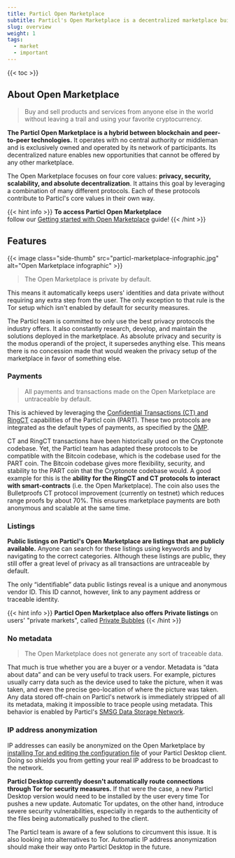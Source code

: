 ```yaml
---
title: Particl Open Marketplace
subtitle: Particl's Open Marketplace is a decentralized marketplace built with privacy at its core – it offers a low-cost, secure and scalable e-commerce experience 
slug: overview
weight: 1
tags:
  - market
  - important
---
```


{{< toc >}}

## About Open Marketplace

> Buy and sell products and services from anyone else in the world without leaving a trail and using your favorite cryptocurrency.

**The Particl Open Marketplace is a hybrid between blockchain and peer-to-peer technologies.** It operates with no central authority or middleman and is exclusively owned and operated by its network of participants. Its decentralized nature enables new opportunities that cannot be offered by any other marketplace.

The Open Marketplace focuses on four core values: **privacy, security, scalability, and absolute decentralization**. It attains this goal by leveraging a combination of many different protocols. Each of these protocols contribute to Particl's core values in their own way.

{{< hint info >}}
**To access Particl Open Marketplace**\
follow our [Getting started with Open Marketplace](/tutorial/market/intro) guide!
{{< /hint >}}


## Features

{{< image class="side-thumb" src="particl-marketplace-infographic.jpg" alt="Open Marketplace infographic" >}}

> The Open Marketplace is private by default.

This means it automatically keeps users' identities and data private without requiring any extra step from the user. The only exception to that rule is the Tor setup which isn't enabled by default for security measures.

The Particl team is committed to only use the best privacy protocols the industry offers. It also constantly research, develop, and maintain the solutions deployed in the marketplace. As absolute privacy and security is the modus operandi of the project, it supersedes anything else. This means there is no concession made that would weaken the privacy setup of the marketplace in favor of something else.

### Payments

> All payments and transactions made on the Open Marketplace are untraceable by default.

This is achieved by leveraging the [Confidential Transactions (CT) and RingCT](/learn/transaction-types/) capabilities of the Particl coin (PART). These two protocols are integrated as the default types of payments, as specified by the [OMP](/learn/market/open-market-protocol/).

CT and RingCT transactions have been historically used on the Cryptonote codebase. Yet, the Particl team has adapted these protocols to be compatible with the Bitcoin codebase, which is the codebase used for the PART coin. The Bitcoin codebase gives more flexibility, security, and stability to the PART coin that the Cryptonote codebase would. A good example for this is the **ability for the RingCT and CT protocols to interact with smart-contracts** (i.e. the Open Marketplace). The coin also uses the Bulletproofs CT protocol improvement (currently on testnet) which reduces range proofs by about 70%. This ensures marketplace payments are both anonymous and scalable at the same time.

### Listings

**Public listings on Particl's Open Marketplace are listings that are publicly available.** Anyone can search for these listings using keywords and by navigating to the correct categories. Although these listings are public, they still offer a great level of privacy as all transactions are untraceable by default.

The only “identifiable” data public listings reveal is a unique and anonymous vendor ID. This ID cannot, however, link to any payment address or traceable identity.

{{< hint info >}}
**Particl Open Marketplace also offers Private listings** on users' "private markets", called [Private Bubbles](/learn/market/private-bubbles/)
{{< /hint >}}

### No metadata

> The Open Marketplace does not generate any sort of traceable data.

That much is true whether you are a buyer or a vendor. Metadata is “data about data” and can be very useful to track users. For example, pictures usually carry data such as the device used to take the picture, when it was taken, and even the precise geo-location of where the picture was taken. Any data stored off-chain on Particl's network is immediately stripped of all its metadata, making it impossible to trace people using metadata. This behavior is enabled by Particl's [SMSG Data Storage Network](/learn/market/smsg/).

### IP address anonymization

IP addresses can easily be anonymized on the Open Marketplace by [installing Tor and editing the configuration file](/tutorial/tor/) of your Particl Desktop client. Doing so shields you from getting your real IP address to be broadcast to the network.

**Particl Desktop currently doesn't automatically route connections through Tor for security measures.** If that were the case, a new Particl Desktop version would need to be installed by the user every time Tor pushes a new update. Automatic Tor updates, on the other hand, introduce severe security vulnerabilities, especially in regards to the authenticity of the files being automatically pushed to the client.

The Particl team is aware of a few solutions to circumvent this issue. It is also looking into alternatives to Tor. Automatic IP address anonymization should make their way onto Particl Desktop in the future.